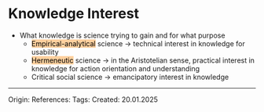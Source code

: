 # Knowledge Interest

- What knowledge is science trying to gain and for what purpose
	- <mark style="background: #FFB86CA6;">Empirical-analytical</mark> science -> technical interest in knowledge for usability
	- <mark style="background: #FFB86CA6;">Hermeneutic</mark> science -> in the Aristotelian sense, practical interest in knowledge for action orientation and understanding
	- Critical social science -> emancipatory interest in knowledge

---

Origin: 
References: 
Tags: 
Created: 20.01.2025

